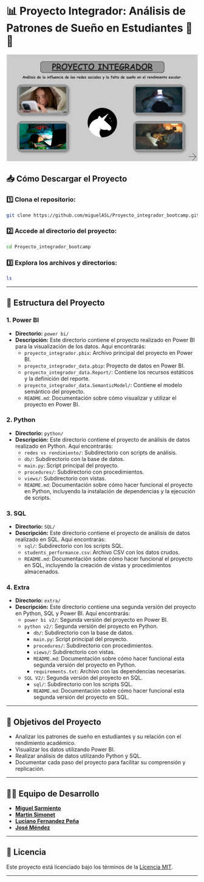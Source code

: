 # 📊 Proyecto Integrador: Análisis de Patrones de Sueño en Estudiantes 🛌🌙

![alt text](image/portada.png)


## 📥 Cómo Descargar el Proyecto

### 1️⃣ Clona el repositorio:

```bash
git clone https://github.com/miguelASL/Proyecto_integrador_bootcamp.git
```

### 2️⃣ Accede al directorio del proyecto:

```bash 
cd Proyecto_integrador_bootcamp
```

### 3️⃣ Explora los archivos y directorios:

```bash
ls
```
---

## 📁 Estructura del Proyecto

### 1. Power BI
- **Directorio:** `power bi/`
- **Descripción:** Este directorio contiene el proyecto realizado en Power BI para la visualización de los datos. Aquí encontrarás:
  - `proyecto_integrador.pbix`: Archivo principal del proyecto en Power BI.
  - `proyecto_integrador_data.pbip`: Proyecto de datos en Power BI.
  - `proyecto_integrador_data.Report/`: Contiene los recursos estáticos y la definición del reporte.
  - `proyecto_integrador_data.SemanticModel/`: Contiene el modelo semántico del proyecto.
  - `README.md`: Documentación sobre cómo visualizar y utilizar el proyecto en Power BI.

### 2. Python
- **Directorio:** `python/`
- **Descripción:** Este directorio contiene el proyecto de análisis de datos realizado en Python. Aquí encontrarás:
  - `redes vs rendimiento/`: Subdirectorio con scripts de análisis.
  - `db/`: Subdirectorio con la base de datos.
  - `main.py`: Script principal del proyecto.
  - `procedures/`: Subdirectorio con procedimientos.
  - `views/`: Subdirectorio con vistas.
  - `README.md`: Documentación sobre cómo hacer funcional el proyecto en Python, incluyendo la instalación de dependencias y la ejecución de scripts.

### 3. SQL
- **Directorio:** `SQL/`
- **Descripción:** Este directorio contiene el proyecto de análisis de datos realizado en SQL. Aquí encontrarás:
  - `sql/`: Subdirectorio con los scripts SQL.
  - `students_performance.csv`: Archivo CSV con los datos crudos.
  - `README.md`: Documentación sobre cómo hacer funcional el proyecto en SQL, incluyendo la creación de vistas y procedimientos almacenados.

### 4. Extra
- **Directorio:** `extra/`
- **Descripción:** Este directorio contiene una segunda versión del proyecto en Python, SQL y Power BI. Aquí encontrarás:
  - `power bi v2/`: Segunda versión del proyecto en Power BI.
  - `python v2/`: Segunda versión del proyecto en Python.
    - `db/`: Subdirectorio con la base de datos.
    - `main.py`: Script principal del proyecto.
    - `procedures/`: Subdirectorio con procedimientos.
    - `views/`: Subdirectorio con vistas.
    - `README.md`: Documentación sobre cómo hacer funcional esta segunda versión del proyecto en Python.
    - `requirements.txt`: Archivo con las dependencias necesarias.
  - `SQL V2/`: Segunda versión del proyecto en SQL.
    - `sql/`: Subdirectorio con los scripts SQL.
    - `README.md`: Documentación sobre cómo hacer funcional esta segunda versión del proyecto en SQL.

---

## 🚀 Objetivos del Proyecto

- Analizar los patrones de sueño en estudiantes y su relación con el rendimiento académico.
- Visualizar los datos utilizando Power BI.
- Realizar análisis de datos utilizando Python y SQL.
- Documentar cada paso del proyecto para facilitar su comprensión y replicación.

---

## 👨‍💻 Equipo de Desarrollo

- [**Miguel Sarmiento**](https://www.linkedin.com/in/miguel-sarmiento-levy/)
- [**Martin Simonet**](https://www.linkedin.com/in/martin-simonet/)
- [**Luciano Fernandez Peña**](https://www.linkedin.com/in/luciano-fernandez-peña/)
- [**José Méndez**](https://www.linkedin.com/in/josé-méndez/)

---

## 📄 Licencia

Este proyecto está licenciado bajo los términos de la [Licencia MIT](LICENSE).

---
